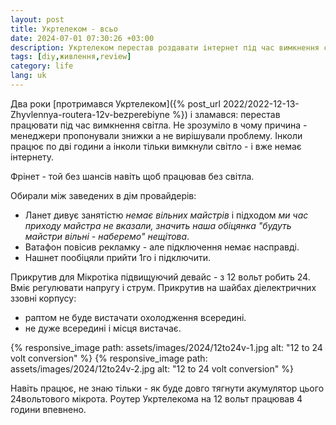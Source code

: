 ```yaml
---
layout: post
title: Укртелеком - всьо
date: 2024-07-01 07:30:26 +03:00
description: Укртелеком перестав роздавати інтернет під час вимкнення світла Київ
tags: [diy,живлення,review]
category: life
lang: uk
---
```


Два роки 
[протримався Укртелеком]({% post_url 2022/2022-12-13-Zhyvlennya-routera-12v-bezperebiyne %})
 і зламався:
перестав працювати під час вимкнення світла.
Не зрозуміло в чому причина - менеджери пропонували знижки а не вирішували проблему.
Інколи працює по дві години а інколи тільки вимкнули світло - і вже немає інтернету.

Фрінет - той без шансів навіть щоб працював без світла.

Обирали між заведених в дім провайдерів:
* Ланет дивує занятістю _немає вільних майстрів_ і підходом _ми час приходу майстра не вказали, значить наша обіцянка "будуть майстри вільні - наберемо" нещітова_.
* Ватафон повісив рекламку - але підключення немає насправді.
* Нашнет пообіцяли прийти 1го і підключити.

Прикрутив для Мікротіка підвищуючий девайс - з 12 вольт робить 24.
Вміє регулювати напругу і струм.
Прикрутив на шайбах діелектричних ззовні корпусу:
* раптом не буде вистачати охолодження всередині.
* не дуже всередині і місця вистачає.

{% responsive_image path: assets/images/2024/12to24v-1.jpg alt: "12 to 24 volt conversion" %}
{% responsive_image path: assets/images/2024/12to24v-2.jpg alt: "12 to 24 volt conversion" %}

Навіть працює, не знаю тільки - як буде довго тягнути акумулятор цього 24вольтового мікрота.
Роутер Укртелекома на 12 вольт працював 4 години впевнено.